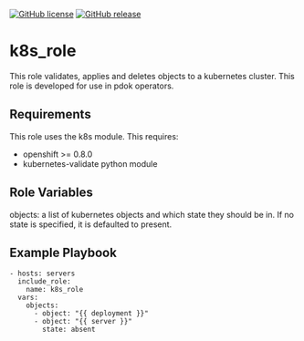 [![GitHub license](https://img.shields.io/github/license/PDOK/k8s_role)](https://github.com/PDOK/k8s_role/blob/main/LICENSE)
[![GitHub release](https://img.shields.io/github/release/PDOK/k8s_role.svg)](https://github.com/PDOK/k8s_role/releases)

# k8s_role

This role validates, applies and deletes objects to a kubernetes cluster.
This role is developed for use in pdok operators.

## Requirements

This role uses the k8s module.
This requires: 
- openshift >= 0.8.0
- kubernetes-validate python module

## Role Variables

objects: a list of kubernetes objects and which state they should be in.
If no state is specified, it is defaulted to present.

## Example Playbook

    - hosts: servers
      include_role:
        name: k8s_role
      vars:
        objects:
          - object: "{{ deployment }}"
          - object: "{{ server }}"
            state: absent
